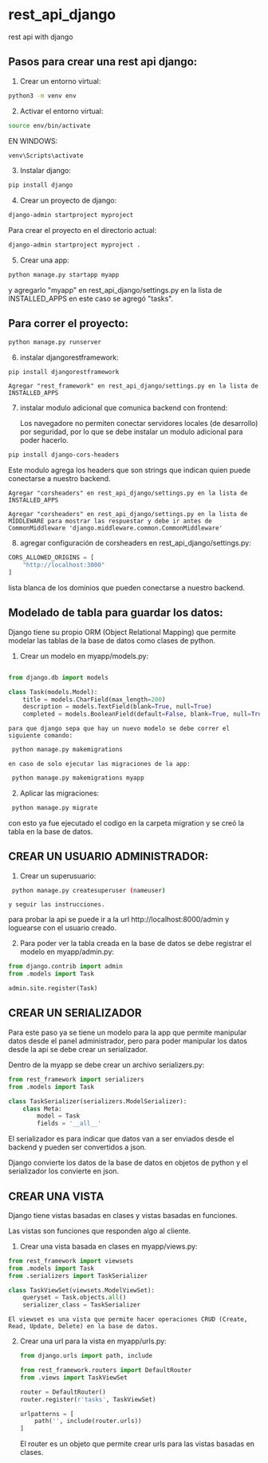 # rest_api_django
rest api with django

## Pasos para crear una rest api django:

1. Crear un entorno virtual:
```bash
python3 -m venv env
```

2. Activar el entorno virtual:
```bash
source env/bin/activate
```
EN WINDOWS:
```bash
venv\Scripts\activate
```

3. Instalar django:
```bash
pip install django
```
4. Crear un proyecto de django:
```bash
django-admin startproject myproject
```

Para crear el proyecto en el directorio actual:
```bash
django-admin startproject myproject .
```
5. Crear una app:
```bash
python manage.py startapp myapp
```
 y agregarlo "myapp" en rest_api_django/settings.py en la lista de INSTALLED_APPS en este caso se agregó "tasks". 

## Para correr el proyecto:
```bash
python manage.py runserver
```

6. instalar djangorestframework:
```bash
pip install djangorestframework
```

    Agregar "rest_framework" en rest_api_django/settings.py en la lista de INSTALLED_APPS

7. instalar modulo adicional que comunica backend con frontend:

    Los navegadore no permiten conectar servidores locales (de desarrollo) por seguridad, por lo que se debe instalar un modulo adicional para poder hacerlo.

```bash
pip install django-cors-headers
```
Este modulo agrega los headers que son strings que indican quien puede conectarse a nuestro backend.

    Agregar "corsheaders" en rest_api_django/settings.py en la lista de INSTALLED_APPS

    Agregar "corsheaders" en rest_api_django/settings.py en la lista de MIDDLEWARE para mostrar las respuestar y debe ir antes de CommonMiddleware 'django.middleware.common.CommonMiddleware'

8. agregar configuración de corsheaders en rest_api_django/settings.py:

```python
CORS_ALLOWED_ORIGINS = [
    "http://localhost:3000"
]
```
lista blanca de los dominios que pueden conectarse a nuestro backend.

## Modelado de tabla para guardar los datos:

Django tiene su propio ORM (Object Relational Mapping) que permite modelar las tablas de la base de datos como clases de python.

1. Crear un modelo en myapp/models.py:

```python

from django.db import models

class Task(models.Model):
    title = models.CharField(max_length=200)
    description = models.TextField(blank=True, null=True)
    completed = models.BooleanField(default=False, blank=True, null=True)
``` 
    para que django sepa que hay un nuevo modelo se debe correr el siguiente comando:
```bash
 python manage.py makemigrations
```

    en caso de solo ejecutar las migraciones de la app:
```bash
 python manage.py makemigrations myapp
``` 

2. Aplicar las migraciones:
```bash
 python manage.py migrate
``` 
con esto ya fue ejecutado el codigo en la carpeta migration y se creó la tabla en la base de datos.


## CREAR UN USUARIO ADMINISTRADOR:

1. Crear un superusuario:
```bash
 python manage.py createsuperuser (nameuser)
``` 
    y seguir las instrucciones.

para probar la api se puede ir a la url http://localhost:8000/admin y loguearse con el usuario creado.

2. Para poder ver la tabla creada en la base de datos se debe registrar el modelo en myapp/admin.py:

```python
from django.contrib import admin
from .models import Task

admin.site.register(Task)
```

## CREAR UN SERIALIZADOR

Para este paso ya se tiene un modelo para la app que permite manipular datos desde el panel administrador, pero para poder manipular los datos desde la api se debe crear un serializador.

Dentro de la myapp se debe crear un archivo serializers.py:

```python
from rest_framework import serializers
from .models import Task

class TaskSerializer(serializers.ModelSerializer):
    class Meta:
        model = Task
        fields = '__all__'
```
El serializador es para indicar que datos van a ser enviados desde el backend y pueden ser convertidos a json.

Django convierte los datos de la base de datos en objetos de python y el serializador los convierte en json.

## CREAR UNA VISTA

Django tiene vistas basadas en clases y vistas basadas en funciones.

Las vistas son funciones que responden algo al cliente.

1. Crear una vista basada en clases en myapp/views.py:

```python
from rest_framework import viewsets
from .models import Task
from .serializers import TaskSerializer

class TaskViewSet(viewsets.ModelViewSet):
    queryset = Task.objects.all()
    serializer_class = TaskSerializer
```
    El viewset es una vista que permite hacer operaciones CRUD (Create, Read, Update, Delete) en la base de datos.

2. Crear una url para la vista en myapp/urls.py:
    
    ```python
    from django.urls import path, include

    from rest_framework.routers import DefaultRouter
    from .views import TaskViewSet

    router = DefaultRouter()
    router.register(r'tasks', TaskViewSet)

    urlpatterns = [
        path('', include(router.urls))
    ]
    ```
    El router es un objeto que permite crear urls para las vistas basadas en clases.

